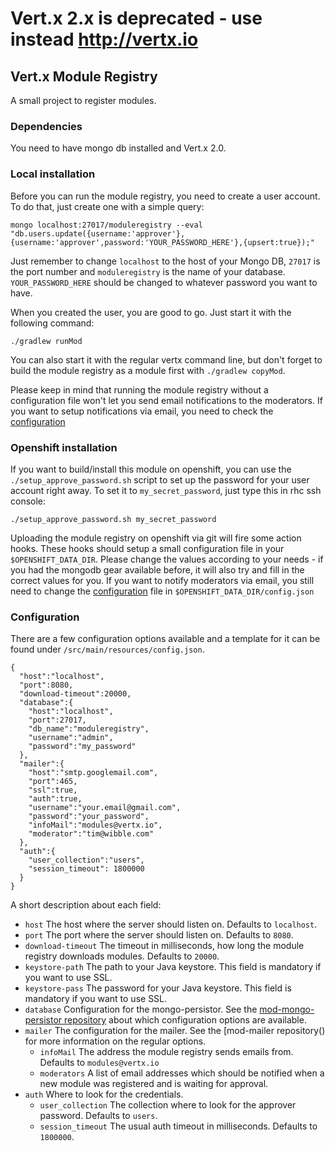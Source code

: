 # Vert.x 2.x is **deprecated** - use instead http://vertx.io

## Vert.x Module Registry

A small project to register modules.

### Dependencies

You need to have mongo db installed and Vert.x 2.0.

### Local installation

Before you can run the module registry, you need to create a user account. To do that, just create one with a simple query:

    mongo localhost:27017/moduleregistry --eval "db.users.update({username:'approver'},{username:'approver',password:'YOUR_PASSWORD_HERE'},{upsert:true});"

Just remember to change `localhost` to the host of your Mongo DB, `27017` is the port number and `moduleregistry` is the name of your database. `YOUR_PASSWORD_HERE` should be changed to whatever password you want to have.

When you created the user, you are good to go. Just start it with the following command:

    ./gradlew runMod

You can also start it with the regular vertx command line, but don't forget to build the module registry as a module first with `./gradlew copyMod`.

Please keep in mind that running the module registry without a configuration file won't let you send email notifications to the moderators. If you want to setup notifications via email, you need to check the [configuration](#configuration)

### Openshift installation

If you want to build/install this module on openshift, you can use the `./setup_approve_password.sh` script to set up the password for your user account right away. To set it to `my_secret_password`, just type this in rhc ssh console:

    ./setup_approve_password.sh my_secret_password

Uploading the module registry on openshift via git will fire some action hooks. These hooks should setup a small configuration file in your `$OPENSHIFT_DATA_DIR`. Please change the values according to your needs - if you had the mongodb gear available before, it will also try and fill in the correct values for you. If you want to notify moderators via email, you still need to change the [configuration](#configuration) file in `$OPENSHIFT_DATA_DIR/config.json`

### Configuration

There are a few configuration options available and a template for it can be found under `/src/main/resources/config.json`.

    {
      "host":"localhost",
      "port":8080,
      "download-timeout":20000,
      "database":{
        "host":"localhost",
        "port":27017,
        "db_name":"moduleregistry",
        "username":"admin",
        "password":"my_password"
      },
      "mailer":{
        "host":"smtp.googlemail.com",
        "port":465,
        "ssl":true,
        "auth":true,
        "username":"your.email@gmail.com",
        "password":"your_password",
        "infoMail":"modules@vertx.io",
        "moderator":"tim@wibble.com"
      },
      "auth":{
        "user_collection":"users",
        "session_timeout": 1800000
      }
    }

A short description about each field:
* `host` The host where the server should listen on. Defaults to `localhost`.
* `port` The port where the server should listen on. Defaults to `8080`.
* `download-timeout` The timeout in milliseconds, how long the module registry downloads modules. Defaults to `20000`.
* `keystore-path` The path to your Java keystore. This field is mandatory if you want to use SSL.
* `keystore-pass` The password for your Java keystore. This field is mandatory if you want to use SSL.
* `database` Configuration for the mongo-persistor. See the [mod-mongo-persistor repository](https://github.com/vert-x/mod-mongo-persistor) about which configuration options are available.
* `mailer` The configuration for the mailer. See the [mod-mailer repository() for more information on the regular options.
    * `infoMail` The address the module registry sends emails from. Defaults to `modules@vertx.io`
    * `moderators` A list of email addresses which should be notified when a new module was registered and is waiting for approval.
* `auth` Where to look for the credentials.
    * `user_collection` The collection where to look for the approver password. Defaults to `users`.
    * `session_timeout` The usual auth timeout in milliseconds. Defaults to `1800000`.
